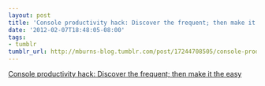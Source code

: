 ```yaml
---
layout: post
title: 'Console productivity hack: Discover the frequent; then make it the easy'
date: '2012-02-07T18:48:05-08:00'
tags:
- tumblr
tumblr_url: http://mburns-blog.tumblr.com/post/17244708505/console-productivity-hack-discover-the-frequent
---
```

<a href="http://matt.might.net/articles/console-hacks-exploiting-frequency/">Console productivity hack: Discover the frequent; then make it the easy</a>

